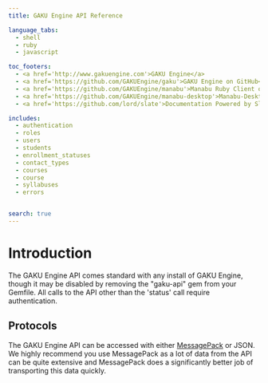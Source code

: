 ```yaml
---
title: GAKU Engine API Reference

language_tabs:
  - shell
  - ruby
  - javascript

toc_footers:
  - <a href='http://www.gakuengine.com'>GAKU Engine</a>
  - <a href='https://github.com/GAKUEngine/gaku'>GAKU Engine on GitHub</a>
  - <a href='https://github.com/GAKUEngine/manabu'>Manabu Ruby Client on GitHub</a>
  - <a href='https://github.com/GAKUEngine/manabu-desktop'>Manabu-Desktop Ruby + GTK Client on GitHub</a>
  - <a href='https://github.com/lord/slate'>Documentation Powered by Slate</a>

includes:
  - authentication
  - roles
  - users
  - students
  - enrollment_statuses
  - contact_types
  - courses
  - course
  - syllabuses
  - errors


search: true
---
```


Introduction
============

The GAKU Engine API comes standard with any install of GAKU Engine, though it may be disabled
by removing the "gaku-api" gem from your Gemfile. All calls to the API other than the 'status'
call require authentication.

Protocols
---------

The GAKU Engine API can be accessed with either [MessagePack](https://msgpack.org/) or JSON.
We highly recommend you use MessagePack as a lot of data from the API can be quite extensive
and MessagePack does a significantly better job of transporting this data quickly.
